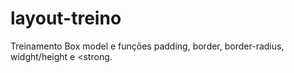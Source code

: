 # layout-treino
Treinamento Box model e funções padding, border, border-radius, widght/height e &lt;strong.
